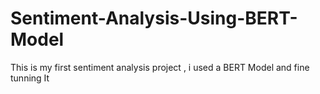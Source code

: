   # Sentiment-Analysis-Using-BERT-Model
This is my first sentiment analysis project , i used a BERT Model and fine tunning It  
   
  
    
         
    
          
           
     
  
